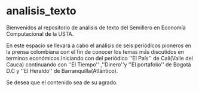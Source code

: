 # analisis_texto

Bienvenidos al repositorio de análisis de texto del Semillero en Economía Computacional de la USTA.

En este espacio se llevará a cabo el análisis de seis periódicos pioneros en la prensa colombiana con el fin de conocer
los temas más discutidos en terminos económicos.Iniciando con del periódico ''El País'' de Cali(Valle del Cauca)
continuando con ''El Tiempo'' ,''Dinero''y ''El portafolio'' de Bogotá D.C y ''El Heraldo'' de Barranquilla(Atlántico).

Se desea que el contenido sea de su agrado.
